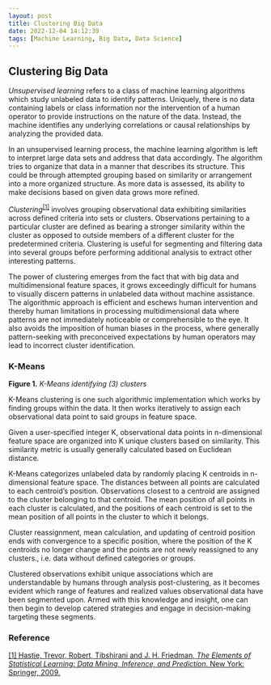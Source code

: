 ```yaml
---
layout: post
title: Clustering Big Data
date: 2022-12-04 14:12:39
tags: [Machine Learning, Big Data, Data Science]
---
```

## Clustering Big Data

*Unsupervised learning* refers to a class of machine learning algorithms which study unlabeled data to identify patterns. Uniquely, there is no data containing labels or class information nor the intervention of a human operator to provide instructions on the nature of the data. Instead, the machine identifies any underlying correlations or causal relationships by analyzing the provided data.

In an unsupervised learning process, the machine learning algorithm is left to interpret large data sets and address that data accordingly. The algorithm tries to organize that data in a manner that describes its structure. This could be through attempted grouping based on similarity or arrangement into a more organized structure. As more data is assessed, its ability to make decisions based on given data grows more refined.

*Clustering*<sup>[[1]](https://www.amazon.com/Elements-Statistical-Learning-Prediction-Statistics/dp/0387848576)</sup> involves grouping observational data exhibiting similarities across defined criteria into sets or clusters. Observations pertaining to a particular cluster are defined as bearing a stronger similarity within the cluster as opposed to outside members of a different cluster for the predetermined criteria. Clustering is useful for segmenting and filtering data into several groups before performing additional analysis to extract other interesting patterns.

The power of clustering emerges from the fact that with big data and multidimensional feature spaces, it grows exceedingly difficult for humans to visually discern patterns in unlabeled data without machine assistance. The algorithmic approach is efficient and eschews human intervention and thereby human limitations in processing multidimensional data where patterns are not immediately noticeable or comprehensible to the eye. It also avoids the imposition of human biases in the process, where generally pattern-seeking with preconceived expectations by human operators may lead to incorrect cluster identification.


### K-Means
**Figure 1.** *K-Means identifying (3) clusters*

K-Means clustering is one such algorithmic implementation which works by finding groups within the data. It then works iteratively to assign each observational data point to said groups in feature space.

Given a user-specified integer K, observational data points in n-dimensional feature space are organized into K unique clusters based on similarity. This similarity metric is usually generally calculated based on Euclidean distance.

K-Means categorizes unlabeled data by randomly placing K centroids in n-dimensional feature space. The distances between all points are calculated to each centroid’s position. Observations closest to a centroid are assigned to the cluster belonging to that centroid. The mean position of all points in each cluster is calculated, and the positions of each centroid is set to the mean position of all points in the cluster to which it belongs.

Cluster reassignment, mean calculation, and updating of centroid position ends with convergence to a specific position, where the position of the K centroids no longer change and the points are not newly reassigned to any clusters., i.e. data without defined categories or groups. 

Clustered observations exhibit unique associations which are understandable by humans through analysis post-clustering, as it becomes evident which range of features and realized values observational data have been segmented upon. Armed with this knowledge and insight, one can then begin to develop catered strategies and engage in decision-making targeting these segments.

### Reference

[[1] Hastie, Trevor, Robert, Tibshirani and J. H. Friedman, *The Elements of Statistical Learning: Data Mining, Inference, and Prediction*. New York: Springer, 2009.](https://www.amazon.com/Elements-Statistical-Learning-Prediction-Statistics/dp/0387848576)
